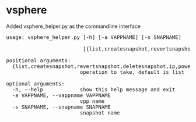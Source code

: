 # vsphere
Added vsphere_helper.py as the commandline interface

<pre>
usage: vsphere_helper.py [-h] [-a VAPPNAME] [-s SNAPNAME]

                         [{list,createsnapshot,revertsnapshot,deletesnapshot,ip,poweron,poweroff}]

positional arguments:
  {list,createsnapshot,revertsnapshot,deletesnapshot,ip,poweron,poweroff}
                        operation to take, default is list

optional arguments:
  -h, --help            show this help message and exit
  -a VAPPNAME, --vappname VAPPNAME
                        vpp name
  -s SNAPNAME, --snapname SNAPNAME
                        snapshot name
</pre>
